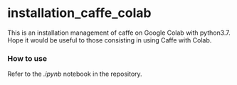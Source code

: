 # installation_caffe_colab
This is an installation management of caffe on Google Colab with python3.7. Hope it would be useful to those consisting in using Caffe with Colab.

### How to use
Refer to the *.ipynb* notebook in the repository.
